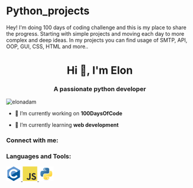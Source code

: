 # Python_projects
Hey! I'm doing 100 days of coding challenge and this is my place to share the progress.
Starting with simple projects and moving each day to more complex and deep ideas.
In my projects you can find usage of SMTP, API, OOP, GUI, CSS, HTML and more..


<h1 align="center">Hi 👋, I'm Elon</h1>
<h3 align="center">A passionate python developer</h3>

<p align="left"> <img src="https://komarev.com/ghpvc/?username=elonadam&label=Profile%20views&color=0e75b6&style=flat" alt="elonadam" /> </p>

- 🔭 I’m currently working on **100DaysOfCode**

- 🌱 I’m currently learning **web development**

<h3 align="left">Connect with me:</h3>
<p align="left">
</p>

<h3 align="left">Languages and Tools:</h3>
<p align="left"> <a href="https://www.cprogramming.com/" target="_blank" rel="noreferrer"> <img src="https://raw.githubusercontent.com/devicons/devicon/master/icons/c/c-original.svg" alt="c" width="40" height="40"/> </a> <a href="https://developer.mozilla.org/en-US/docs/Web/JavaScript" target="_blank" rel="noreferrer"> <img src="https://raw.githubusercontent.com/devicons/devicon/master/icons/javascript/javascript-original.svg" alt="javascript" width="40" height="40"/> </a> <a href="https://www.python.org" target="_blank" rel="noreferrer"> <img src="https://raw.githubusercontent.com/devicons/devicon/master/icons/python/python-original.svg" alt="python" width="40" height="40"/> </a> </p>



